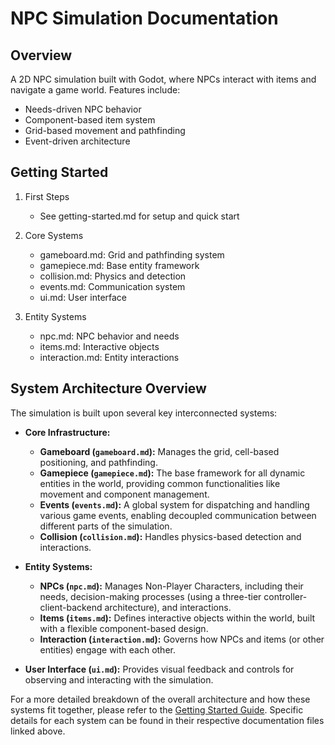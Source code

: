 # NPC Simulation Documentation

## Overview

A 2D NPC simulation built with Godot, where NPCs interact with items and navigate a game world. Features include:
- Needs-driven NPC behavior
- Component-based item system
- Grid-based movement and pathfinding
- Event-driven architecture

## Getting Started

1. First Steps
   - See getting-started.md for setup and quick start

2. Core Systems
   - gameboard.md: Grid and pathfinding system
   - gamepiece.md: Base entity framework
   - collision.md: Physics and detection
   - events.md: Communication system
   - ui.md: User interface

3. Entity Systems
   - npc.md: NPC behavior and needs
   - items.md: Interactive objects
   - interaction.md: Entity interactions

## System Architecture Overview

The simulation is built upon several key interconnected systems:

*   **Core Infrastructure:**
    *   **Gameboard (`gameboard.md`):** Manages the grid, cell-based positioning, and pathfinding.
    *   **Gamepiece (`gamepiece.md`):** The base framework for all dynamic entities in the world, providing common functionalities like movement and component management.
    *   **Events (`events.md`):** A global system for dispatching and handling various game events, enabling decoupled communication between different parts of the simulation.
    *   **Collision (`collision.md`):** Handles physics-based detection and interactions.

*   **Entity Systems:**
    *   **NPCs (`npc.md`):** Manages Non-Player Characters, including their needs, decision-making processes (using a three-tier controller-client-backend architecture), and interactions.
    *   **Items (`items.md`):** Defines interactive objects within the world, built with a flexible component-based design.
    *   **Interaction (`interaction.md`):** Governs how NPCs and items (or other entities) engage with each other.

*   **User Interface (`ui.md`):** Provides visual feedback and controls for observing and interacting with the simulation.

For a more detailed breakdown of the overall architecture and how these systems fit together, please refer to the [Getting Started Guide](getting-started.md). Specific details for each system can be found in their respective documentation files linked above.

